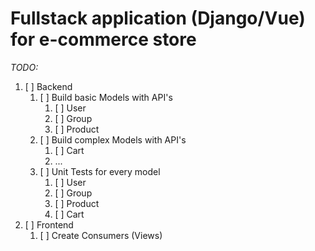 # Fullstack application (Django/Vue) for e-commerce store
_TODO:_
1. [ ] Backend
    1. [ ] Build basic Models with API's
        1. [ ] User
        2. [ ] Group
        3. [ ] Product
    2. [ ] Build complex Models with API's
        1. [ ] Cart
        2. ...
    3. [ ] Unit Tests for every model
        1. [ ] User 
        2. [ ] Group
        3. [ ] Product
        4. [ ] Cart
2. [ ] Frontend
    1. [ ] Create Consumers (Views)
